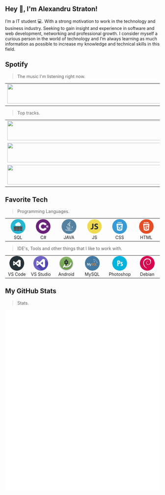 ## Hey 👋, I'm Alexandru Straton!

I’m a IT student 💻. With a strong motivation to work in the technology and business industry. Seeking to gain insight and experience in software and web development, networking and professional growth. I consider myself a curious person in the world of technology and I’m always learning as much information as possible to increase my knowledge and technical skills in this field.
<br/>

<h2 align="left" id="yettensyvus">Spotify</h2>

> The music I'm listening right now.

<table>
  <tbody>
    <tr>
      <td><a href="https://spotify-readme-yettensyvus.vercel.app/now-playing?open"><img src="https://spotify-readme-yettensyvus.vercel.app/now-playing" width="540" height="64"></a>
    </tr>
  </tbody>
</table>

> Top tracks.

<table>
  <tbody>
    <tr>
      <td><a href="https://spotify-readme-yettensyvus.vercel.app/top-tracks?i=1&open"><img src="https://spotify-readme-yettensyvus.vercel.app/top-tracks?i=1" width="540" height="64"></a></td>
    </tr>
    <tr></tr> <!-- hide gray row -->
    <tr>
      <td><a href="https://spotify-readme-yettensyvus.vercel.app/top-tracks?i=2&open"><img src="https://spotify-readme-yettensyvus.vercel.app/top-tracks?i=2" width="540" height="64"></a></td>
    </tr>
    <tr></tr> <!-- hide gray row -->
    <tr>
      <td><a href="https://spotify-readme-yettensyvus.vercel.app/top-tracks?i=3&open"><img src="https://spotify-readme-yettensyvus.vercel.app/top-tracks?i=3" width="540" height="64"></a></td>
    </tr>
  </tbody>
</table>


<h2 align="left" id="yettensyvus">Favorite Tech</h2>

> Programming Languages.

<table>
  <tr>
    <td align="center" width="96">
      <a href="#yettensyvus">
        <img src="/icons/sql.svg" width="48" height="48" alt="SQL" />
      </a>
      <br>SQL
    </td>
    <td align="center" width="96">
      <a href="#yettensyvus">
        <img src="/icons/dot_net.svg" width="48" height="48" alt="C#" />
      </a>
      <br>C#
    </td>
    <td align="center" width="96">
      <a href="#yettensyvus">
        <img src="/icons/java.svg" width="48" height="48" alt="java" />
      </a>
      <br>JAVA
    </td>
    <td align="center" width="96">
      <a href="#yettensyvus">
        <img src="/icons/js.svg" width="48" height="48" alt="js" />
      </a>
      <br>JS
    </td>
    <td align="center" width="96">
      <a href="#yettensyvus">
        <img src="/icons/css.svg" width="48" height="48" alt="css" />
      </a>
      <br>CSS
    </td>
    <td align="center" width="96">
      <a href="#yettensyvus">
        <img src="/icons/html.svg" width="48" height="48" alt="html" />
      </a>
      <br>HTML
    </td>
  </table>

> IDE's, Tools and other things that I like to work with.

<table>
  <tr>
    <td align="center" width="96">
      <a href="#yettensyvus">
        <img src="/icons/vs_code.svg" width="48" height="48" alt="vs-code" />
      </a>
      <br>VS Code
    </td>
    <td align="center" width="96">
      <a href="#yettensyvus">
        <img src="/icons/vs_studio.svg" width="48" height="48" alt="vs-studio" />
      </a>
      <br>VS Studio
    </td>
    <td align="center" width="96">
      <a href="#yettensyvus">
        <img src="/icons/android_studio.svg" width="48" height="48" alt="android-studio" />
      </a>
      <br>Android
    </td>
    <td align="center" width="96">
      <a href="#yettensyvus">
        <img src="/icons/my_sql.svg" width="48" height="48" alt="mySQL-workbench" />
      </a>
      <br>MySQL
    </td>
    <td align="center" width="96">
      <a href="#yettensyvus">
        <img src="/icons/photoshop.svg" width="48" height="48" alt="photoshop" />
      </a>
      <br>Photoshop 
    </td>
    </td>
    <td align="center" width="96">
      <a href="#yettensyvus">
        <img src="/icons/debian.svg" width="48" height="48" alt="debian" />
      </a>
      <br>Debian
</table>

<h2 align="left" id="yettensyvus">My GitHub Stats</h2>

> Stats.

![](https://raw.githubusercontent.com/yettensyvus/yettensyvus/output/generated/overview.svg)
![](https://raw.githubusercontent.com/yettensyvus/yettensyvus/output/generated/languages.svg)

